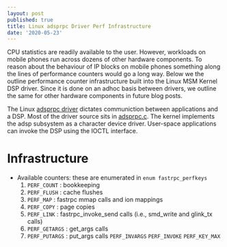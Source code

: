 ```yaml
---
layout: post
published: true
title: Linux adsprpc Driver Perf Infrastructure
date: '2020-05-23'
---
```

CPU statistics are readily available to the user. However, workloads on mobile phones run across dozens of other hardware components. To reason about the behaviour of IP blocks on mobile phones something along the lines of performance counters would go a long way. Below we the outline performance counter infrastructure built into the Linux MSM Kernel DSP driver. Since it is done on an adhoc basis between drivers, we outline the same for other hardware components in future blog posts.

The Linux [adsprpc driver](https://android.googlesource.com/kernel/msm/+/android-msm-flo-3.4-kitkat-mr1/Documentation/arm/msm/adsprpc-drv.txt) dictates communiction between applications and a DSP. Most of the driver source sits in [adsprpc.c](https://android.googlesource.com/kernel/msm/+/android-msm-marlin-3.18-nougat-dr1/drivers/char/adsprpc.c). The kernel implements the adsp subsystem as a character device driver. User-space applications can invoke the DSP using the IOCTL interface.

# Infrastructure
- Available counters: these are enumerated in `enum fastrpc_perfkeys`
  1. `PERF_COUNT`   : bookkeeping
  2. `PERF_FLUSH`   : cache flushes
  3. `PERF_MAP`     : fastrpc mmap calls and ion mappings
  4. `PERF_COPY`    : page copies
  5. `PERF_LINK`    : fastrpc_invoke_send calls (i.e., smd_write and glink_tx calls)
  6. `PERF_GETARGS` : get_args calls
  7. `PERF_PUTARGS` : put_args calls
  `PERF_INVARGS`
  `PERF_INVOKE`
  `PERF_KEY_MAX`
